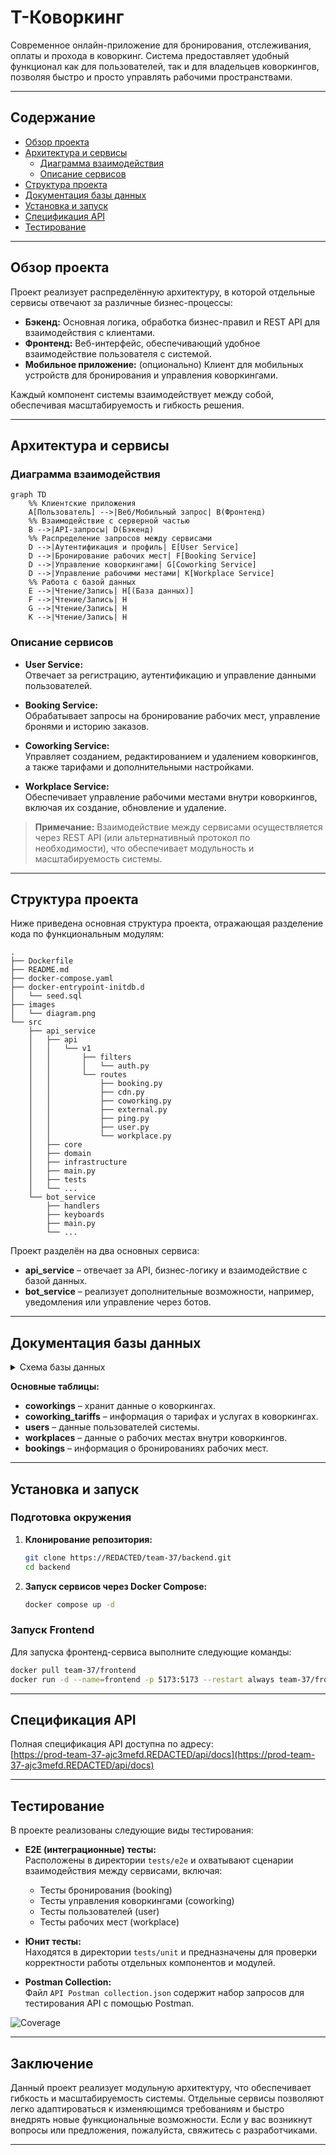 # Т-Коворкинг

Современное онлайн-приложение для бронирования, отслеживания, оплаты и прохода в коворкинг. Система предоставляет
удобный функционал как для пользователей, так и для владельцев коворкингов, позволяя быстро и просто управлять рабочими
пространствами.

---

## Содержание

- [Обзор проекта](#обзор-проекта)
- [Архитектура и сервисы](#архитектура-и-сервисы)
    - [Диаграмма взаимодействия](#диаграмма-взаимодействия)
    - [Описание сервисов](#описание-сервисов)
- [Структура проекта](#структура-проекта)
- [Документация базы данных](#документация-базы-данных)
- [Установка и запуск](#установка-и-запуск)
- [Спецификация API](#спецификация-api)
- [Тестирование](#тестирование)

---

## Обзор проекта

Проект реализует распределённую архитектуру, в которой отдельные сервисы отвечают за различные бизнес-процессы:

- **Бэкенд:** Основная логика, обработка бизнес-правил и REST API для взаимодействия с клиентами.
- **Фронтенд:** Веб-интерфейс, обеспечивающий удобное взаимодействие пользователя с системой.
- **Мобильное приложение:** (опционально) Клиент для мобильных устройств для бронирования и управления коворкингами.

Каждый компонент системы взаимодействует между собой, обеспечивая масштабируемость и гибкость решения.

---

## Архитектура и сервисы

### Диаграмма взаимодействия

```mermaid
graph TD
    %% Клиентские приложения
    A[Пользователь] -->|Веб/Мобильный запрос| B(Фронтенд)
    %% Взаимодействие с серверной частью
    B -->|API-запросы| D(Бэкенд)
    %% Распределение запросов между сервисами
    D -->|Аутентификация и профиль| E[User Service]
    D -->|Бронирование рабочих мест| F[Booking Service]
    D -->|Управление коворкингами| G[Coworking Service]
    D -->|Управление рабочими местами| K[Workplace Service]
    %% Работа с базой данных
    E -->|Чтение/Запись| H[(База данных)]
    F -->|Чтение/Запись| H
    G -->|Чтение/Запись| H
    K -->|Чтение/Запись| H
```

### Описание сервисов

- **User Service:**  
  Отвечает за регистрацию, аутентификацию и управление данными пользователей.

- **Booking Service:**  
  Обрабатывает запросы на бронирование рабочих мест, управление бронями и историю заказов.

- **Coworking Service:**  
  Управляет созданием, редактированием и удалением коворкингов, а также тарифами и дополнительными настройками.

- **Workplace Service:**  
  Обеспечивает управление рабочими местами внутри коворкингов, включая их создание, обновление и удаление.

> **Примечание:** Взаимодействие между сервисами осуществляется через REST API (или альтернативный протокол по
> необходимости), что обеспечивает модульность и масштабируемость системы.

---

## Структура проекта

Ниже приведена основная структура проекта, отражающая разделение кода по функциональным модулям:

```plaintext
.
├── Dockerfile
├── README.md
├── docker-compose.yaml
├── docker-entrypoint-initdb.d
│   └── seed.sql
├── images
│   └── diagram.png
└── src
    ├── api_service
    │   ├── api
    │   │   └── v1
    │   │       ├── filters
    │   │       │   └── auth.py
    │   │       └── routes
    │   │           ├── booking.py
    │   │           ├── cdn.py
    │   │           ├── coworking.py
    │   │           ├── external.py
    │   │           ├── ping.py
    │   │           ├── user.py
    │   │           └── workplace.py
    │   ├── core
    │   ├── domain
    │   ├── infrastructure
    │   ├── main.py
    │   ├── tests
    │   └── ...
    └── bot_service
        ├── handlers
        ├── keyboards
        ├── main.py
        └── ...
```

Проект разделён на два основных сервиса:

- **api_service** – отвечает за API, бизнес-логику и взаимодействие с базой данных.
- **bot_service** – реализует дополнительные возможности, например, уведомления или управление через ботов.

---

## Документация базы данных

<details>
  <summary>Схема базы данных</summary>

![ER-диаграмма](images/diagram.png)

</details>

**Основные таблицы:**

- **coworkings** – хранит данные о коворкингах.
- **coworking_tariffs** – информация о тарифах и услугах в коворкингах.
- **users** – данные пользователей системы.
- **workplaces** – данные о рабочих местах внутри коворкингов.
- **bookings** – информация о бронированиях рабочих мест.

---

## Установка и запуск

### Подготовка окружения

1. **Клонирование репозитория:**

   ```bash
   git clone https://REDACTED/team-37/backend.git
   cd backend
   ```

2. **Запуск сервисов через Docker Compose:**

   ```bash
   docker compose up -d
   ```

### Запуск Frontend

Для запуска фронтенд-сервиса выполните следующие команды:

```bash
docker pull team-37/frontend
docker run -d --name=frontend -p 5173:5173 --restart always team-37/frontend
```

---

## Спецификация API

Полная спецификация API доступна по адресу:  
[https://prod-team-37-ajc3mefd.REDACTED/api/docs](https://prod-team-37-ajc3mefd.REDACTED/api/docs)

---

## Тестирование

В проекте реализованы следующие виды тестирования:

- **E2E (интеграционные) тесты:**  
  Расположены в директории `tests/e2e` и охватывают сценарии взаимодействия между сервисами, включая:
    - Тесты бронирования (booking)
    - Тесты управления коворкингами (coworking)
    - Тесты пользователей (user)
    - Тесты рабочих мест (workplace)

- **Юнит тесты:**  
  Находятся в директории `tests/unit` и предназначены для проверки корректности работы отдельных компонентов и
  модулей.

- **Postman Collection:**  
  Файл `API Postman collection.json` содержит набор запросов для тестирования API с помощью Postman.

![Coverage](images/coverage.png)

---

## Заключение

Данный проект реализует модульную архитектуру, что обеспечивает гибкость и масштабируемость системы. Отдельные сервисы
позволяют легко адаптироваться к изменяющимся требованиям и быстро внедрять новые функциональные возможности. Если у вас
возникнут вопросы или предложения, пожалуйста, свяжитесь с разработчиками.

---
